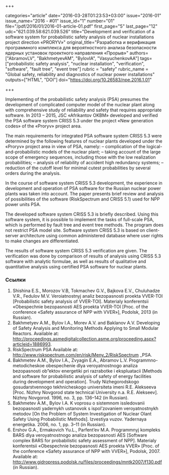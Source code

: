 +++

categories="article"
date="2016-03-28T01:23:53+03:00"
issue="2016-01"
issue_name="2016 - #01"
issue_id="1"
number="01"
file="/pdf/2016/01/2016-01-article-01.pdf"
first_page="5"
last_page="12"
udc="621.039.58:621.039.526"
title="Development and verification of a software system for probabilistic safety analysis of nuclear installations project direction «PRORYV»"
original_title="Разработка и верификация программного комплекса для вероятностного анализа безопасности ядерных установок проектного направления «Прорыв»"
authors=["AbramovLV", "BakhmetyevAM", "BylovIA", "VasyuchenkovAA"]
tags=["probabilistic safety analysis", "nuclear installation", "verification", "software", "fault tree", "event tree"]
rubric = "safety"
rubric_name = "Global safety, reliability and diagnostics of nuclear power installations"
outputs=["HTML", "DOI"]
doi="https://doi.org/10.26583/npe.2016.1.01"

+++

Implementing of the probabilistic safety analysis (PSA) presumes the development of complicated computer model of the nuclear plant along with comprehensive study of reliability and safety that requires appropriate software. In 2013 – 2015, JSC «Afrikantov OKBM» developed and verified the PSA software system CRISS 5.3 under the project «New generation codes» of the «Proryv» project area.

The main requirements for integrated PSA software system CRISS 5.3 were determined by the following features of nuclear plants developed under the «Proryv» project area in view of PSA, namely:
– complication of the logical-and-probabilistic models of the nuclear plant;
– taking account of the large scope of emergency sequences, including those with the low realization probabilities;
– analysis of reliability of accident high redundancy systems;
– reduction of the cutoff level for minimal cutest probabilities by several orders during the analysis.

In the course of software system CRISS 5.3 development, the experience in development and operation of PSA software for the Russian nuclear power plants was taken into account. The paper presents brief review and analysis of possibilities of the software (RiskSpectrum and CRISS 5.1) used for NPP power units PSA.

The developed software system CRISS 5.3 is briefly described. Using this software system, it is possible to implement the tasks of full-scale PSA, which is performed by fault tree and event tree methods. The program does not restrict PSA model site. Software system CRISS 5.3 is based on client-server architecture using common administered database where user rights to make changes are differentiated.

The results of software system CRISS 5.3 verification are given. The verification was done by comparison of results of analysis using CRISS 5.3 software with analytic formulae, as well as results of qualitative and quantitative analysis using certified PSA software for nuclear plants.

### Ссылки

1. Shishina E.S., Morozov V.B, Tokmachev G.V., Bajkova E.V., Chuluhadze V.R., Fedulov M.V. Veroiatnostnyj analiz bezopasnosti proekta VVER-TOI [Probabilistic safety analysis of VVER-TOI]. Materialy konferentsii «Obespechnie bezopasnosti AES proekta VVER-TOI [Proc. of the conference «Safety assurance of NPP with VVER»], Podolsk, 2013 (in Russian).
2. Bakhmetyev A.M., Bylov I.A., Morev A.V. and Baklanov A.V. Developing of Safety Analysis and Monitoring Methods Applying to Small Modular Reactors. Available at: http://proceedings.asmedigitalcollection.asme.org/proceeding.aspx?articleid=1886993.
3. RiskSpectrum PSA Available at: http://www.riskspectrum.com/en/risk/Meny_2/RiskSpectrum _PSA.
4. Bakhmetev A.M., Bylov I.A., Zvyagin E.A., Abramov L.V. Programmno-metodicheskoe obespechenie dlya veroyatnostnogo analiza bezopasnosti ob”ektov energetiki pri razrabotke i ekspluatacii [Methods and software for probabilistic analysis of safety of energy facilities during development and operation]. Trudy Nizhegorodskogo gosudarstvennogo tekhnicheskogo universiteta imeni R.E. Alekseeva [Proc. Nizhny Novgorod state technical University n.a. R.E. Alekseev]. Nizhny Novgorod. 1996, no. 3, pp. 136–142 (in Russian).
5. Bakhmetev A.M., Bylov I.A. K voprosu o sistemnom issledovanii bezopasnosti yadernykh ustanovok s ispol’zovaniem veroyatnostnykh metodov [On the Problem of System Investigation of Nuclear Olant Safety Using Probabilistic Methods]. Izvestiya vuzov. Yadernaya energetika. 2006, no. 1, pp. 3–11 (in Russian).
6. Ershov G.A., Ermakovich Yu.L., Parfent’ev M.A. Programmnyj kompleks BARS dlya veroyatnostnogo analiza bezopasnosti AES [Software complex BARS for probabilistic safety assessment of NPP]. Materialy konferentsii «Obespechnie bezopasnosti AES proekta VVER» [Proc. of the conference «Safety assurance of NPP with VVER»], Podolsk, 2007. Available at: http://www.gidropress.podolsk.ru/files/proceedings/mntk2007/f130.pdf (in Russian).